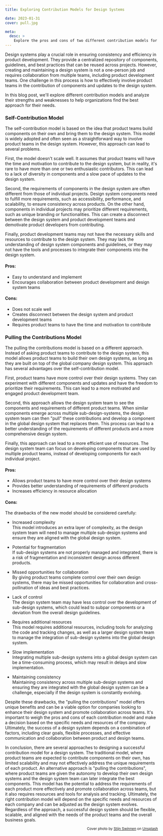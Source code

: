 ```yaml
---
title: Exploring Contribution Models for Design Systems

date: 2023-01-31
cover: pull.jpg

meta:
  desc: >
    Explore the pros and cons of two different contribution models for design systems: building components on their own and "pulling the contributions". Learn how each model affects design system scalability, motivation, and collaboration between product and design teams. Discover which model is best suited for your company's needs and goals.
---
```


<div data-excerpt>

Design systems play a crucial role in ensuring consistency and efficiency in product development. They provide a centralized repository of components, guidelines, and best practices that can be reused across projects. However, creating and maintaining a design system is not a one-person job and requires collaboration from multiple teams, including product development teams. One challenge in this process is how to effectively involve product teams in the contribution of components and updates to the design system.

</div>

In this blog post, we'll explore different contribution models and analyze their strengths and weaknesses to help organizations find the best approach for their needs.

### Self-Contribution Model

The self-contribution model is based on the idea that product teams build components on their own and bring them to the design system. This model is widely adopted and often seen as a straightforward way to involve product teams in the design system. However, this approach can lead to several problems.

First, the model doesn't scale well. It assumes that product teams will have the time and motivation to contribute to the design system, but in reality, it's rare to have more than one or two enthusiastic contributors. This can lead to a lack of diversity in components and a slow pace of updates to the design system.

Second, the requirements of components in the design system are often different from those of individual projects. Design system components need to fulfill more requirements, such as accessibility, performance, and scalability, to ensure consistency across products. On the other hand, components in individual projects may prioritize different requirements, such as unique branding or functionalities. This can create a disconnect between the design system and product development teams and demotivate product developers from contributing.

Finally, product development teams may not have the necessary skills and resources to contribute to the design system. They may lack the understanding of design system components and guidelines, or they may not have the tools and processes to integrate their components into the design system.

#### Pros:

- Easy to understand and implement
- Encourages collaboration between product development and design system teams

#### Cons:

- Does not scale well
- Creates disconnect between the design system and product development teams
- Requires product teams to have the time and motivation to contribute

### Pulling the Contributions Model

The pulling the contributions model is based on a different approach. Instead of asking product teams to contribute to the design system, this model allows product teams to build their own design systems, as long as they are built on top of the global company design system. This approach has several advantages over the self-contribution model.

First, product teams have more control over their design systems. They can experiment with different components and updates and have the freedom to prioritize their requirements. This can lead to a more motivated and engaged product development team.

Second, this approach allows the design system team to see the components and requirements of different product teams. When similar components emerge across multiple sub-design-systems, the design system team can then "pull" these contributions and develop a component in the global design system that replaces them. This process can lead to a better understanding of the requirements of different products and a more comprehensive design system.

Finally, this approach can lead to a more efficient use of resources. The design system team can focus on developing components that are used by multiple product teams, instead of developing components for each individual project.

#### Pros:

- Allows product teams to have more control over their design systems
- Provides better understanding of requirements of different products
- Increases efficiency in resource allocation

#### Cons:

The drawbacks of the new model should be considered carefully:

- Increased complexity<br/>
  This model introduces an extra layer of complexity, as the design system team will need to manage multiple sub-design systems and ensure they are aligned with the global design system.

- Potential for fragmentation<br/>
  If sub-design systems are not properly managed and integrated, there is a risk of fragmentation and inconsistent design across different products.

- Missed opportunities for collaboration<br/>
  By giving product teams complete control over their own design systems, there may be missed opportunities for collaboration and cross-pollination of ideas and best practices.

- Lack of control<br/>
  The design system team may have less control over the development of sub-design systems, which could lead to subpar components or a deviation from the overall design guidelines.

- Requires additional resources<br/>
  This model requires additional resources, including tools for analyzing the code and tracking changes, as well as a larger design system team to manage the integration of sub-design systems into the global design system.

- Slow implementation<br/>
  Integrating multiple sub-design systems into a global design system can be a time-consuming process, which may result in delays and slow implementation.

- Maintaining consistency<br/>
  Maintaining consistency across multiple sub-design systems and ensuring they are integrated with the global design system can be a challenge, especially if the design system is constantly evolving.

Despite these drawbacks, the "pulling the contributions" model offers unique benefits and can be a viable option for companies looking to enhance their design system and promote collaboration across teams. It's important to weigh the pros and cons of each contribution model and make a decision based on the specific needs and resources of the company. Ultimately, the success of a design system depends on a combination of factors, including clear goals, flexible processes, and effective communication and collaboration between product and design teams.

In conclusion, there are several approaches to designing a successful contribution model for a design system. The traditional model, where product teams are expected to contribute components on their own, has limited scalability and may not effectively address the unique requirements of each product. An alternative approach is "pulling the contributions", where product teams are given the autonomy to develop their own design systems and the design system team can later integrate the best components. This model has the potential to address the requirements of each product more effectively and promote collaboration across teams, but it also requires resources and tools for analysis and tracking. Ultimately, the right contribution model will depend on the specific needs and resources of each company and can be adjusted as the design system evolves. Regardless of the approach, a successful design system should be flexible, scalable, and aligned with the needs of the product teams and the overall business goals.

<div style="text-align: right;"><small>
Cover photo by <a href="https://unsplash.com/@stijnswinnen?utm_source=unsplash&utm_medium=referral&utm_content=creditCopyText">Stijn Swinnen</a> on <a href="https://unsplash.com/photos/Q8FHN3qSq2w?utm_source=unsplash&utm_medium=referral&utm_content=creditCopyText">Unsplash</a>
</small>
</div>
